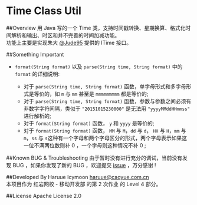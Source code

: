 Time Class Util
============

##Overview
用 Java 写的一个 Time 类，支持时间戳转换、星期换算、格式化时间解析和输出、时区和并不完善的时间加减功能。<br />
功能上主要是实现朱大 [@Jude95](https://github.com/Jude95) 提供的 ITime 接口。

##Something Important

+ `format(String format)` 以及 `parse(String time, String format)` 中的 `format` 的详细说明:
    
    + 对于 `parse(String time, String format)` 函数，单字母形式和多字母形式是等价的，如 `m` 与 `mm` 甚至是 `mmmmmmmmm` 都是等价的; 
    + 对于 `parse(String time, String format)` 函数，参数与参数之间必须有非数字字符间隔，类似于 `"20151015230000"` 是无法用 `"yyyyMMddHHmmss"` 进行解析的;
    + 对于 `format(String format)` 函数， `y` 和 `yyyy` 是等价的; 
    + 对于 `format(String format)` 函数， `MM` 与 `M`，`dd` 与 `d`， `HH` 与 `H`，`mm` 与 `m`，`ss` 与 `s`这种有一个字母和两个字母区分的形式，两个字母表示如果这一位不满两位数则补 0 ，一个字母则这种情况不补 0 ;
    


##Known BUG & Troubleshooting
由于暂时没有进行充分的调试，当前没有发现 BUG ，如果你发现了新的 BUG ，欢迎提交 [issue](https://github.com/haruue/Time_Class_Util/issues) ，万分感谢 !

##Developed By
Haruue Icymoon <haruue@caoyue.com.cn> <br />
本项目作为 红岩网校 - 移动开发部 的第 2 次作业 的 Level 4 部分。

##License
Apache License 2.0

<!--
// * * * * * * * * * * * * * * * * * * * * * * * *
// * REDROCK-TEAM HOMEWORK 2 (20151011)          *
// * Level 4 - Make a Class for Time Convert     *
// * Author:  Haruue Icymoon                     *
// * Time:    Thu Oct 15 21:23:57 CST 2015       *
// * Website: http://www.caoyue.com.cn/          *
// * * * * * * * * * * * * * * * * * * * * * * * *
-->
